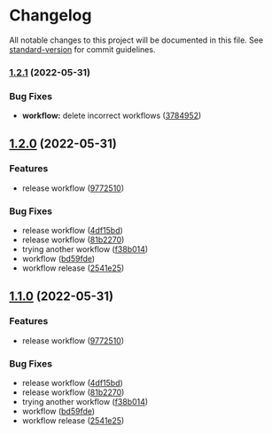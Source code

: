 # Changelog

All notable changes to this project will be documented in this file. See [standard-version](https://github.com/conventional-changelog/standard-version) for commit guidelines.

### [1.2.1](https://github.com/SawaGawlau/aws-deploy-template/compare/v1.2.0...v1.2.1) (2022-05-31)


### Bug Fixes

* **workflow:** delete incorrect workflows ([3784952](https://github.com/SawaGawlau/aws-deploy-template/commit/37849520007ef29b2dc38c00ed2b3605e920a888))

## [1.2.0](https://github.com/SawaGawlau/aws-deploy-template/compare/v3.0.0...v1.2.0) (2022-05-31)


### Features

* release workflow ([9772510](https://github.com/SawaGawlau/aws-deploy-template/commit/9772510c1628ad621ea89221069e702281a3b751))


### Bug Fixes

* release workflow ([4df15bd](https://github.com/SawaGawlau/aws-deploy-template/commit/4df15bd604a9374d81682f70469222ca08dfb333))
* release workflow ([81b2270](https://github.com/SawaGawlau/aws-deploy-template/commit/81b2270f2df909af5177cc42c0c830d284a45174))
* trying another workflow ([f38b014](https://github.com/SawaGawlau/aws-deploy-template/commit/f38b0144feeb2972d55fa997d4ff3c8f3094bba9))
* workflow ([bd59fde](https://github.com/SawaGawlau/aws-deploy-template/commit/bd59fdea2f2044636cb0fc99cabac38c14c530f9))
* workflow release ([2541e25](https://github.com/SawaGawlau/aws-deploy-template/commit/2541e2579bc58983c3109f6a785266604a7cc7d8))

## [1.1.0](https://github.com/SawaGawlau/aws-deploy-template/compare/v3.0.0...v1.1.0) (2022-05-31)


### Features

* release workflow ([9772510](https://github.com/SawaGawlau/aws-deploy-template/commit/9772510c1628ad621ea89221069e702281a3b751))


### Bug Fixes

* release workflow ([4df15bd](https://github.com/SawaGawlau/aws-deploy-template/commit/4df15bd604a9374d81682f70469222ca08dfb333))
* release workflow ([81b2270](https://github.com/SawaGawlau/aws-deploy-template/commit/81b2270f2df909af5177cc42c0c830d284a45174))
* trying another workflow ([f38b014](https://github.com/SawaGawlau/aws-deploy-template/commit/f38b0144feeb2972d55fa997d4ff3c8f3094bba9))
* workflow ([bd59fde](https://github.com/SawaGawlau/aws-deploy-template/commit/bd59fdea2f2044636cb0fc99cabac38c14c530f9))
* workflow release ([2541e25](https://github.com/SawaGawlau/aws-deploy-template/commit/2541e2579bc58983c3109f6a785266604a7cc7d8))
